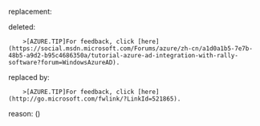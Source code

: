 replacement:

deleted:

		>[AZURE.TIP]For feedback, click [here](https://social.msdn.microsoft.com/Forums/azure/zh-cn/a1d0a1b5-7e7b-48b5-a9d2-b95c4686350a/tutorial-azure-ad-integration-with-rally-software?forum=WindowsAzureAD).

replaced by:

		>[AZURE.TIP]For feedback, click [here](http://go.microsoft.com/fwlink/?LinkId=521865).

reason: ()


